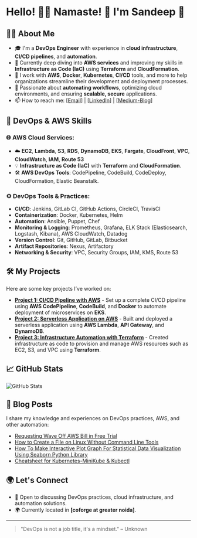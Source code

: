 # Hello! 👋😊 Namaste! 🙏 I'm Sandeep 👋

## 👨‍💻 About Me
- 🎓 I'm a **DevOps Engineer** with experience in **cloud infrastructure**, **CI/CD pipelines**, and **automation**.
- 🌱 Currently deep diving into **AWS services** and improving my skills in **Infrastructure as Code (IaC)** using **Terraform** and **CloudFormation**.
- 💼 I work with **AWS**, **Docker**, **Kubernetes**, **CI/CD** tools, and more to help organizations streamline their development and deployment processes.
- 🚀 Passionate about **automating workflows**, optimizing cloud environments, and ensuring **scalable, secure** applications.
- 📫 How to reach me: [[Email](patelsandeep88@gmail.com)] | [[LinkedIn](https://in.linkedin.com/in/sandeep-kumar-patel-95774b18b)] | [[Medium-Blog](https://patelsandeep88.medium.com/)]

## 💼 DevOps & AWS Skills
### 🌐 **AWS Cloud Services**:
- ☁️ **EC2**, **Lambda**, **S3**, **RDS**, **DynamoDB**, **EKS**, **Fargate**, **CloudFront**, **VPC**, **CloudWatch**, **IAM**, **Route 53**
- 💡 **Infrastructure as Code (IaC)** with **Terraform** and **CloudFormation**.
- 🛠 **AWS DevOps Tools**: CodePipeline, CodeBuild, CodeDeploy, CloudFormation, Elastic Beanstalk.

### ⚙️ **DevOps Tools & Practices**:
- **CI/CD**: Jenkins, GitLab CI, GitHub Actions, CircleCI, TravisCI
- **Containerization**: Docker, Kubernetes, Helm
- **Automation**: Ansible, Puppet, Chef
- **Monitoring & Logging**: Prometheus, Grafana, ELK Stack (Elasticsearch, Logstash, Kibana), AWS CloudWatch, Datadog
- **Version Control**: Git, GitHub, GitLab, Bitbucket
- **Artifact Repositories**: Nexus, Artifactory
- **Networking & Security**: VPC, Security Groups, IAM, KMS, Route 53

## 🛠️ My Projects
Here are some key projects I’ve worked on:

- **[Project 1: CI/CD Pipeline with AWS](https://github.com/your-username/project-1)** - Set up a complete CI/CD pipeline using **AWS CodePipeline**, **CodeBuild**, and **Docker** to automate deployment of microservices on **EKS**.
- **[Project 2: Serverless Application on AWS](https://github.com/your-username/project-2)** - Built and deployed a serverless application using **AWS Lambda**, **API Gateway**, and **DynamoDB**.
- **[Project 3: Infrastructure Automation with Terraform](https://github.com/your-username/project-3)** - Created infrastructure as code to provision and manage AWS resources such as EC2, S3, and VPC using **Terraform**.

## 📈 GitHub Stats
![GitHub Stats](https://github-readme-stats.vercel.app/api?username=ersandeep977&show_icons=true&hide_title=true)


## 📝 Blog Posts
I share my knowledge and experiences on DevOps practices, AWS, and other automation:
- [Requesting Wave Off AWS Bill in Free Trial](https://patelsandeep88.medium.com/requesting-wave-off-aws-bill-in-free-trial-3aeb465cb5b7)
- [How to Create a File on Linux Without Command Line Tools](https://patelsandeep88.medium.com/how-to-create-a-file-on-linux-without-command-line-tools-a7376b1ce3d2)
- [How To Make Interactive Plot Graph For Statistical Data Visualization Using Seaborn Python Library](https://medium.com/geekculture/python-seaborn-statistical-data-visualization-in-plot-graph-f149f7a27c6e)
- [Cheatsheet for Kubernetes-MiniKube & Kubectl](https://medium.com/geekculture/cheatsheet-for-kubernetes-minikube-kubectl-5500ffd2f0d5)


## 🌍 Let's Connect
- 💬 Open to discussing DevOps practices, cloud infrastructure, and automation solutions.
- 🌍 Currently located in **[coforge at greater noida]**.

---

> "DevOps is not a job title, it's a mindset." – Unknown
